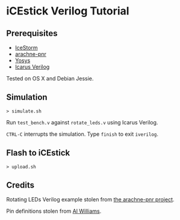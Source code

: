 # iCEstick Verilog Tutorial

## Prerequisites

- [IceStorm](http://www.clifford.at/icestorm/)
- [arachne-pnr](https://github.com/cseed/arachne-pnr)
- [Yosys](http://www.clifford.at/yosys/)
- [Icarus Verilog](http://iverilog.icarus.com/)

Tested on OS X and Debian Jessie.

## Simulation

    > simulate.sh

Run `test_bench.v` against `rotate_leds.v` using Icarus Verilog.

`CTRL-C` interrupts the simulation. Type `finish` to exit `iverilog`.

## Flash to iCEstick

    > upload.sh

## Credits
Rotating LEDs Verilog example stolen from [the arachne-pnr project](https://github.com/cseed/arachne-pnr/tree/master/examples/rot).

Pin definitions stolen from [Al Williams](https://github.com/wd5gnr/icestick/blob/master/icestickfull.pcf).
